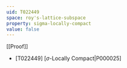 ```yaml
---
uid: T022449
space: roy's-lattice-subspace
property: sigma-locally-compact
value: false
---
```

[[Proof]]

* [T022449] [$\sigma$-Locally Compact|P000025]

